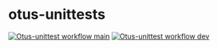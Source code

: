 # otus-unittests
[![Otus-unittest workflow main](https://github.com/GideonRavenor1/otus-unittests/actions/workflows/otus_workflow.yml/badge.svg?branch=main)](https://github.com/GideonRavenor1/otus-unittests/actions/workflows/otus_workflow.yml)
[![Otus-unittest workflow dev](https://github.com/GideonRavenor1/otus-unittests/actions/workflows/otus_workflow.yml/badge.svg?branch=dev)](https://github.com/GideonRavenor1/otus-unittests/actions/workflows/otus_workflow.yml)